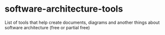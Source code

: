 # software-architecture-tools
List of tools that help create documents, diagrams and another things about software architecture (free or partial free)
